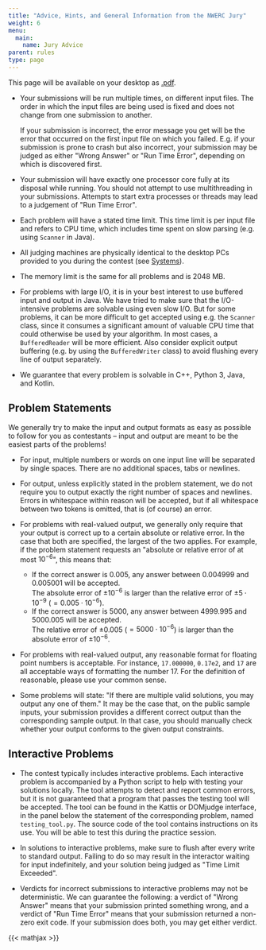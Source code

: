 ```yaml
---
title: "Advice, Hints, and General Information from the NWERC Jury"
weight: 6
menu:
  main:
    name: Jury Advice
parent: rules
type: page
---
```


This page will be available on your desktop as [.pdf](/jury-advice.pdf).

- Your submissions will be run multiple times,
  on different input files.
  The order in which the input files are being used is fixed
  and does not change from one submission to another.

  If your submission is incorrect,
  the error message you get will be the error that occurred
  on the first input file on which you failed.
  E.g. if your submission is prone to crash but also incorrect,
  your submission may be judged as either "Wrong Answer" or "Run Time Error",
  depending on which is discovered first.

- Your submission will have exactly one processor core
  fully at its disposal while running.
  You should not attempt to use multithreading in your submissions.
  Attempts to start extra processes or threads may
  lead to a judgement of "Run Time Error".

- Each problem will have a stated time limit.
  This time limit is per input file and refers to CPU time,
  which includes time spent on slow parsing
  (e.g. using `Scanner` in Java).

- All judging machines are physically identical
  to the desktop PCs provided to you during the contest
  (see [Systems](/systems)).

- The memory limit is the same for all problems and is 2048 MB.

- For problems with large I/O,
  it is in your best interest to use buffered input and output in Java.
  We have tried to make sure that the I/O-intensive problems
  are solvable using even slow I/O.
  But for some problems, it can be more difficult to get accepted
  using e.g. the `Scanner` class,
  since it consumes a significant amount of valuable CPU time
  that could otherwise be used by your algorithm.
  In most cases, a `BufferedReader` will be more efficient.
  Also consider explicit output buffering
  (e.g. by using the `BufferedWriter` class)
  to avoid flushing every line of output separately.

- We guarantee that every problem is solvable in C++, Python 3, Java, and Kotlin.


## Problem Statements

We generally try to make the input and output formats
as easy as possible to follow for you as contestants –
input and output are meant to be the easiest parts of the problems!

- For input, multiple numbers or words on one input line
  will be separated by single spaces.
  There are no additional spaces, tabs or newlines.

- For output, unless explicitly stated in the problem statement,
  we do not require you to output
  exactly the right number of spaces and newlines.
  Errors in whitespace within reason will be accepted,
  but if all whitespace between two tokens is omitted,
  that is (of course) an error.

- For problems with real-valued output,
  we generally only require that your output is correct
  up to a certain absolute or relative error.
  In the case that both are specified, the largest of the two applies.
  For example, if the problem statement requests an
  "absolute or relative error of at most $10^{-6}$", this means that:

  - If the correct answer is $0.005$, any answer between $0.004999$ and $0.005001$ will be accepted.  
    The absolute error of $\pm 10^{-6}$ is larger than the relative error of $\pm 5 \cdot 10^{-9}$ ($= 0.005 \cdot 10^{-6}$).
  - If the correct answer is $5000$, any answer between $4999.995$ and $5000.005$ will be accepted.  
    The relative error of $\pm 0.005$ ($= 5000 \cdot 10^{-6}$) is larger than the absolute error of $\pm 10^{-6}$.

- For problems with real-valued output, any reasonable format for floating point numbers is acceptable.
  For instance, `17.000000`, `0.17e2`, and `17`
  are all acceptable ways of formatting the number $17$.
  For the definition of reasonable, please use your common sense.

- Some problems will state:
  "If there are multiple valid solutions, you may output any one of them."
  It may be the case that, on the public sample inputs,
  your submission provides a different correct output
  than the corresponding sample output.
  In that case, you should manually check
  whether your output conforms to the given output constraints.


## Interactive Problems

- The contest typically includes interactive problems.
  Each interactive problem is accompanied by a Python script
  to help with testing your solutions locally.
  The tool attempts to detect and report common errors,
  but it is not guaranteed that a program that passes the testing tool
  will be accepted.
  The tool can be found in the Kattis or DOMjudge interface,
  in the panel below the statement of the corresponding problem,
  named `testing_tool.py`.
  The source code of the tool contains instructions on its use.
  You will be able to test this during the practice session.

- In solutions to interactive problems,
  make sure to flush after every write to standard output.
  Failing to do so may result in the interactor waiting for input indefinitely,
  and your solution being judged as "Time Limit Exceeded".

- Verdicts for incorrect submissions to interactive problems
  may not be deterministic.
  We can guarantee the following:
  a verdict of "Wrong Answer" means
  that your submission printed something wrong,
  and a verdict of "Run Time Error" means
  that your submission returned a non-zero exit code.
  If your submission does both, you may get either verdict.

{{< mathjax >}}
